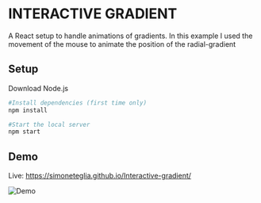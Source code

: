 # INTERACTIVE GRADIENT

A React setup to handle animations of gradients. In this example I used the movement of the mouse to animate the position of the radial-gradient

## Setup

Download Node.js

```bash
#Install dependencies (first time only)
npm install

#Start the local server
npm start

```

## Demo

Live: https://simoneteglia.github.io/Interactive-gradient/

![Demo](demo.gif)
